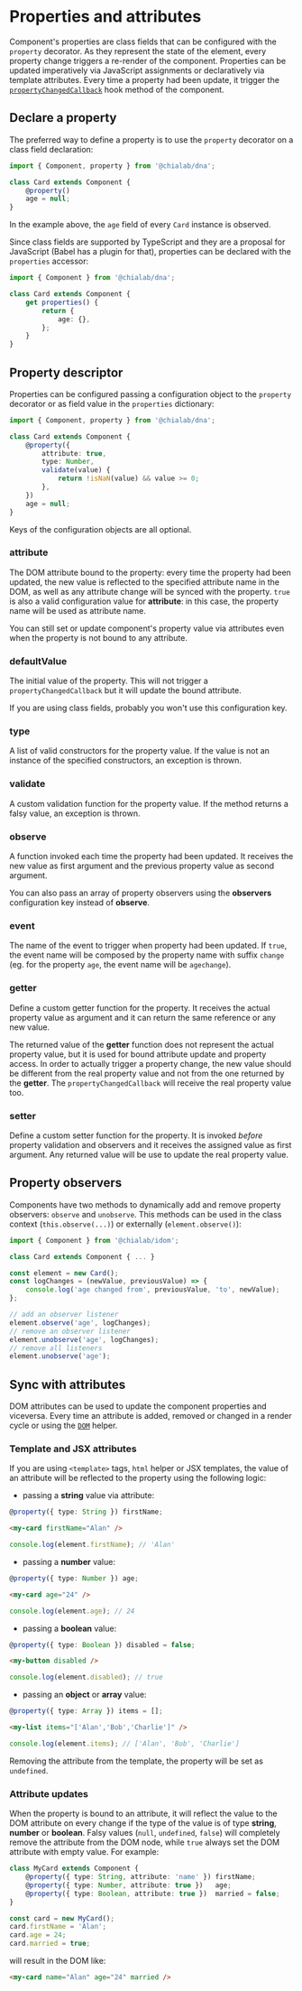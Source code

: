 # Properties and attributes

Component's properties are class fields that can be configured with the `property` decorator. As they represent the state of the element, every property change triggers a re-render of the component. Properties can be updated imperatively via JavaScript assignments or declaratively via template attributes. Every time a property had been update, it trigger the [`propertyChangedCallback`](./life-cycle#propertychangedcallback) hook method of the component.

## Declare a property

The preferred way to define a property is to use the `property` decorator on a class field declaration:

```ts
import { Component, property } from '@chialab/dna';

class Card extends Component {
    @property()
    age = null;
}
```

In the example above, the `age` field of every `Card` instance is observed.

Since class fields are supported by TypeScript and they are a proposal for JavaScript (Babel has a plugin for that), properties can be declared with the `properties` accessor:

```ts
import { Component } from '@chialab/dna';

class Card extends Component {
    get properties() {
        return {
            age: {},
        };
    }
}
```

## Property descriptor

Properties can be configured passing a configuration object to the `property` decorator or as field value in the `properties` dictionary:

```ts
import { Component, property } from '@chialab/dna';

class Card extends Component {
    @property({
        attribute: true,
        type: Number,
        validate(value) {
            return !isNaN(value) && value >= 0;
        },
    })
    age = null;
}
```

<aside class="note">

Keys of the configuration objects are all optional.

</aside>

### attribute

The DOM attribute bound to the property: every time the property had been updated, the new value is reflected to the specified attribute name in the DOM, as well as any attribute change will be synced with the property. `true` is also a valid configuration value for **attribute**: in this case, the property name will be used as attribute name.

<aside class="note">

You can still set or update component's property value via attributes even when the property is not bound to any attribute.

</aside>

### defaultValue

The initial value of the property. This will not trigger a `propertyChangedCallback` but it will update the bound attribute.

<aside class="tip">

If you are using class fields, probably you won't use this configuration key.

</aside>

### type

A list of valid constructors for the property value. If the value is not an instance of the specified constructors, an exception is thrown.

### validate

A custom validation function for the property value. If the method returns a falsy value, an exception is thrown.

### observe

A function invoked each time the property had been updated. It receives the new value as first argument and the previous property value as second argument.

<aside class="tip">

You can also pass an array of property observers using the **observers** configuration key instead of **observe**.

</aside>

### event

The name of the event to trigger when property had been updated. If `true`, the event name will be composed by the property name with suffix `change` (eg. for the property `age`, the event name will be `agechange`).

### getter

Define a custom getter function for the property. It receives the actual property value as argument and it can return the same reference or any new value.

<aside class="note">

The returned value of the **getter** function does not represent the actual property value, but it is used for bound attribute update and property access. In order to actually trigger a property change, the new value should be different from the real property value and not from the one returned by the **getter**. The `propertyChangedCallback` will receive the real property value too.

</aside>

### setter

Define a custom setter function for the property. It is invoked *before* property validation and observers and it receives the assigned value as first argument. Any returned value will be use to update the real property value.

## Property observers

Components have two methods to dynamically add and remove property observers: `observe` and `unobserve`. This methods can be used in the class context (`this.observe(...)`) or externally (`element.observe()`):

```ts
import { Component } from '@chialab/idom';

class Card extends Component { ... }

const element = new Card();
const logChanges = (newValue, previousValue) => {
    console.log('age changed from', previousValue, 'to', newValue);
};

// add an observer listener
element.observe('age', logChanges);
// remove an observer listener
element.unobserve('age', logChanges);
// remove all listeners
element.unobserve('age');
```

## Sync with attributes

DOM attributes can be used to update the component properties and viceversa. Every time an attribute is added, removed or changed in a render cycle or using the [`DOM`](./render-a-component#manipulating-the-dom) helper.

### Template and JSX attributes

If you are using `<template>` tags, `html` helper or JSX templates, the value of an attribute will be reflected to the property using the following logic:

* passing a **string** value via attribute:

```ts
@property({ type: String }) firstName;
```
```html
<my-card firstName="Alan" />
```
```js
console.log(element.firstName); // 'Alan'
```

* passing a **number** value:

```ts
@property({ type: Number }) age;
```
```html
<my-card age="24" />
```
```js
console.log(element.age); // 24
```

* passing a **boolean** value:

```ts
@property({ type: Boolean }) disabled = false;
```
```html
<my-button disabled />
```
```js
console.log(element.disabled); // true
```

* passing an **object** or **array** value:

```ts
@property({ type: Array }) items = [];
```
```html
<my-list items="['Alan','Bob','Charlie']" />
```
```js
console.log(element.items); // ['Alan', 'Bob', 'Charlie']
```

<aside class="note">

Removing the attribute from the template, the property will be set as `undefined`.

</aside>

### Attribute updates

When the property is bound to an attribute, it will reflect the value to the DOM attribute on every change if the type of the value is of type **string**, **number** or **boolean**.
Falsy values (`null`, `undefined`, `false`) will completely remove the attribute from the DOM node, while `true` always set the DOM attribute with empty value. For example:

```ts
class MyCard extends Component {
    @property({ type: String, attribute: 'name' }) firstName;
    @property({ type: Number, attribute: true })   age;
    @property({ type: Boolean, attribute: true })  married = false;
}

const card = new MyCard();
card.firstName = 'Alan';
card.age = 24;
card.married = true;
```

will result in the DOM like:

```html
<my-card name="Alan" age="24" married />
```
